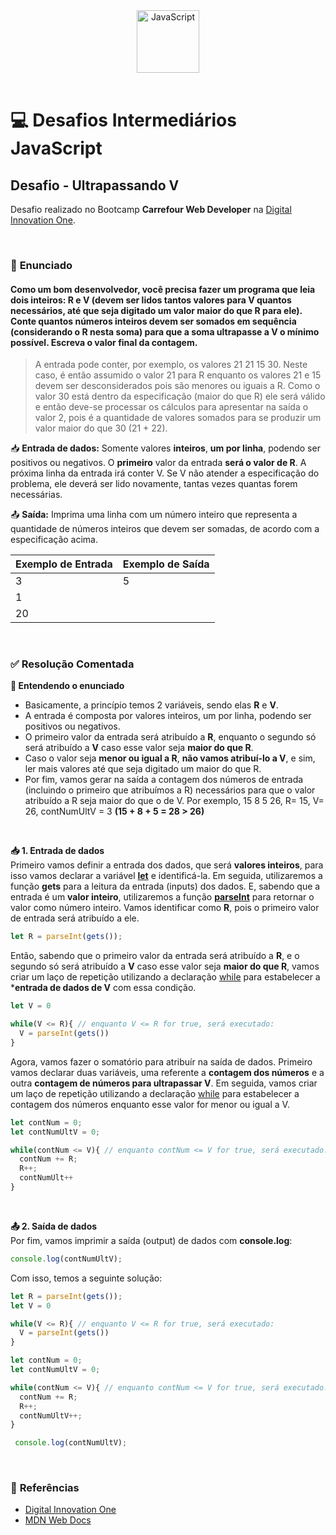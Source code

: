 <div align="center">
  <img alt="JavaScript" height="100" src="https://raw.githubusercontent.com/FortAwesome/Font-Awesome/6.x/svgs/brands/js-square.svg">
</div>

<br>

# 💻 Desafios Intermediários JavaScript

## Desafio - Ultrapassando V
Desafio realizado no Bootcamp **Carrefour Web Developer** na [Digital Innovation One](https://www.dio.me/).

<br>

### 📝 **Enunciado**
#### **Como um bom desenvolvedor, você precisa fazer um programa que leia dois inteiros: R e V (devem ser lidos tantos valores para V quantos necessários, até que seja digitado um valor maior do que R para ele). Conte quantos números inteiros devem ser somados em sequência (considerando o R nesta soma) para que a soma ultrapasse a V o mínimo possível. Escreva o valor final da contagem.**
> A entrada pode conter, por exemplo, os valores 21 21 15 30. Neste caso, é então assumido o valor 21 para R enquanto os valores 21 e 15 devem ser desconsiderados pois são menores ou iguais a R. Como o valor 30 está dentro da especificação (maior do que R) ele será válido e então deve-se processar os cálculos para apresentar na saída o valor 2, pois é a quantidade de valores somados para se produzir um valor maior do que 30 (21 + 22).

📥 **Entrada de dados:** Somente valores **inteiros**, **um por linha**, podendo ser positivos ou negativos. O **primeiro** valor da entrada **será o valor de R**. A próxima linha da entrada irá conter V. Se V não atender a especificação do problema, ele deverá ser lido novamente, tantas vezes quantas forem necessárias.

📤 **Saída:** Imprima uma linha com um número inteiro que representa a quantidade de números inteiros que devem ser somadas, de acordo com a especificação acima.


Exemplo de Entrada          | Exemplo de Saída
--------------------------- | ---------------------------
3                           | 5
1  ͏ ͏ ͏ ͏                      | 
20   ͏                       | 

<br>

### ✅ **Resolução Comentada**

**📝 Entendendo o enunciado**
- Basicamente, a princípio temos 2 variáveis, sendo elas **R** e **V**.
- A entrada é composta por valores inteiros, um por linha, podendo ser positivos ou negativos. 
- O primeiro valor da entrada será atribuído a **R**, enquanto o segundo só será atribuído a **V** caso esse valor seja **maior do que R**.
- Caso o valor seja **menor ou igual a R**, **não vamos atribuí-lo a V**, e sim, ler mais valores até que seja digitado um maior do que R.
- Por fim, vamos gerar na saída a contagem dos números de entrada (incluindo o primeiro que atribuímos a R) necessários para que o valor atribuído a R seja maior do que o de V. Por exemplo, 15 8 5 26, R= 15, V= 26, contNumUltV = 3 **(15 + 8 + 5 = 28 > 26)**

<br>

**📥 1. Entrada de dados**<br>
Primeiro vamos definir a entrada dos dados, que será **valores inteiros**, para isso vamos declarar a variável [**let**](https://developer.mozilla.org/pt-BR/docs/Web/JavaScript/Reference/Statements/let) e identificá-la. Em seguida, utilizaremos a função **gets** para a leitura da entrada (inputs) dos dados. E, sabendo que a entrada é um **valor inteiro**, utilizaremos a função [**parseInt**](https://developer.mozilla.org/pt-BR/docs/Web/JavaScript/Reference/Global_Objects/parseInt) para retornar o valor como número inteiro.
 Vamos identificar como **R**, pois o primeiro valor de entrada será atribuído a ele.

```javascript
let R = parseInt(gets());
```

 Então, sabendo que o primeiro valor da entrada será atribuído a **R**, e o segundo só será atribuído a **V** caso esse valor seja **maior do que R**, vamos criar um laço de repetição utilizando a declaração [while](https://developer.mozilla.org/pt-BR/docs/Web/JavaScript/Reference/Statements/while) para estabelecer a ***entrada de dados de V** com essa condição.

```javascript
let V = 0

while(V <= R){ // enquanto V <= R for true, será executado:
  V = parseInt(gets())
}
```

Agora, vamos fazer o somatório para atribuír na saída de dados. Primeiro vamos declarar duas variáveis, uma referente a **contagem dos números** e a outra **contagem de números para ultrapassar V**. Em seguida, vamos criar um laço de repetição utilizando a declaração [while](https://developer.mozilla.org/pt-BR/docs/Web/JavaScript/Reference/Statements/while) para estabelecer a contagem dos números enquanto esse valor for menor ou igual a V.

```javascript
let contNum = 0;
let contNumUltV = 0;

while(contNum <= V){ // enquanto contNum <= V for true, será executado:
  contNum += R;
  R++;
  contNumUlt++
}
```

<br>

**📤 2. Saída de dados**<br>
Por fim, vamos imprimir a saída (output) de dados com **console.log**:

```javascript
console.log(contNumUltV);
```

Com isso, temos a seguinte solução:

```javascript
let R = parseInt(gets());
let V = 0

while(V <= R){ // enquanto V <= R for true, será executado:
  V = parseInt(gets())
}

let contNum = 0;
let contNumUltV = 0;

while(contNum <= V){ // enquanto contNum <= V for true, será executado:
  contNum += R;
  R++;
  contNumUltV++;
}

 console.log(contNumUltV); 
```

<br>

### 🔎 **Referências**
- [Digital Innovation One](https://www.dio.me/)
- [MDN Web Docs](https://developer.mozilla.org/pt-BR/)

<br>

